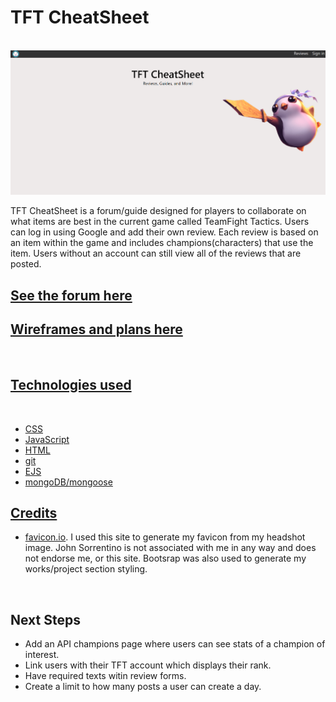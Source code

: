 <h1>TFT CheatSheet</h1>
<br>

<img src=./public/images/TFThomepage.png alt='Home page for TFT CheatSheet'>

<p>TFT CheatSheet is a forum/guide designed for players to collaborate on what items are best in the current game called TeamFight Tactics. Users can log in using Google and add their own review. Each review is based on an item within the game and includes champions(characters) that use the item. Users without an account can still view all of the reviews that are posted.</p>

<h2><a href='https://tftcheatsheet.herokuapp.com/'>See the forum here</a></h2>

<h2><a href='https://trello.com/b/XPpV342i/unit-2-project'>Wireframes and plans here</h2>
<br>

<h2>Technologies used</h2>
<br>

<ul>
  <li>CSS</li>
  <li>JavaScript</li>
  <li>HTML</li>
  <li>git</li>
  <li>EJS</li>
  <li>mongoDB/mongoose</li>
</ul>

<h2>Credits</h2>

<ul>
  <li><a href="https://favicon.io/favicon-converter/">favicon.io</a>. I used this site to generate my favicon from my headshot image. John Sorrentino is not associated with me in any way and does not endorse me, or this site. Bootsrap was also used to generate my works/project section styling.</li>
</ul>
<br>


<h2>Next Steps</h2>

<ul>
  <li>Add an API champions page where users can see stats of a champion of interest.</li>
  <li>Link users with their TFT account which displays their rank.</li>
  <li>Have required texts witin review forms.</li>
  <li>Create a limit to how many posts a user can create a day.</li>
</ul>
<br>